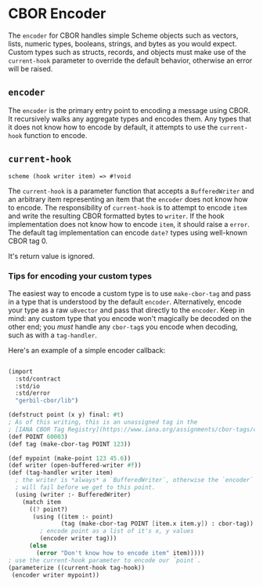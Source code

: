 # CBOR Encoder

The `encoder` for CBOR handles simple Scheme objects such as vectors, lists, numeric
types, booleans, strings, and bytes as you would expect. Custom types such as structs,
records, and objects must make use of the `current-hook` parameter to override the
default behavior, otherwise an error will be raised.

## `encoder`

The `encoder` is the primary entry point to encoding a message using CBOR. It
recursively walks any aggregate types and encodes them. Any types that it does not know
how to encode by default, it attempts to use the `current-hook` function to encode.

## `current-hook`

```scheme (hook writer item) => #!void ```

The `current-hook` is a parameter function that accepts a `BufferedWriter` and an
arbitrary item representing an item that the `encoder` does not know how to encode. The
responsibility of `current-hook` is to attempt to encode `item` and write the resulting
CBOR formatted bytes to `writer`. If the hook implementation does not know how to encode
`item`, it should raise a `error`. The default tag implementation can encode `date?`
types using well-known CBOR tag 0.

It's return value is ignored.

### Tips for encoding your custom types

The easiest way to encode a custom type is to use `make-cbor-tag` and pass in a type
that is understood by the default `encoder`. Alternatively, encode your type as a raw
`u8vector` and pass that directly to the `encoder`. Keep in mind: any custom type that
you encode won't magically be decoded on the other end; you *must* handle any
`cbor-tag`s you encode when decoding, such as with a `tag-handler`.

Here's an example of a simple encoder callback:

```scheme

(import
  :std/contract
  :std/io
  :std/error
  "gerbil-cbor/lib")

(defstruct point (x y) final: #t)
; As of this writing, this is an unassigned tag in the
; [IANA CBOR Tag Registry](https://www.iana.org/assignments/cbor-tags/cbor-tags.xhtml)
(def POINT 60003)
(def tag (make-cbor-tag POINT 123))

(def mypoint (make-point 123 45.6))
(def writer (open-buffered-writer #f))
(def (tag-handler writer item)
  ; the writer is *always* a `BufferedWriter`, otherwise the `encoder` application below
  ; will fail before we get to this point.
  (using (writer :- BufferedWriter)
    (match item
      ((? point?)
       (using ((item :- point)
               (tag (make-cbor-tag POINT [item.x item.y]) : cbor-tag))
         ; encode point as a list of it's x, y values
         (encoder writer tag)))
      (else
        (error "Don't know how to encode item" item)))))
; use the current-hook parameter to encode our `point`.
(parameterize ((current-hook tag-hook))
 (encoder writer mypoint))

```
